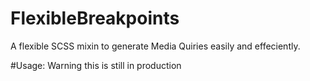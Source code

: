 # FlexibleBreakpoints
A flexible SCSS mixin to generate Media Quiries easily and effeciently.

#Usage:
Warning this is still in production 
